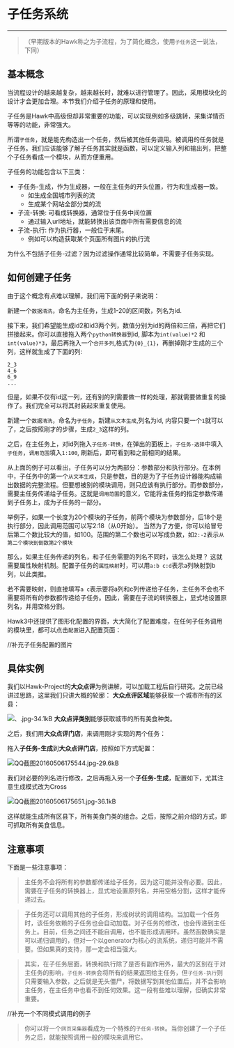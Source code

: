 # 子任务系统

---  

> （早期版本的Hawk称之为子流程，为了简化概念，使用`子任务`这一说法，下同）

## 基本概念

当流程设计的越来越复杂，越来越长时，就难以进行管理了。因此，采用模块化的设计才会更加合理。本节我们介绍子任务的原理和使用。

子任务是Hawk中高级但却非常重要的功能，可以实现例如多级跳转，采集详情页等等的功能，非常强大。

所谓`子任务`，就是能先构造出一个任务，然后被其他任务调用。被调用的任务就是子任务。我们应该能够了解子任务其实就是函数，可以定义输入列和输出列，把整个子任务看成一个模块，从而方便重用。

子任务的功能包含以下三类：

 - 子任务-生成，作为生成器，一般在主任务的开头位置，行为和生成器一致。
    - 如生成全国城市列表的流
    - 生成某个网站全部分类的流
 - 子流-转换: 可看成转换器，通常位于任务中间位置
    - 通过输入url地址，就能转换出该页面中所有需要信息的流
 - 子流-执行: 作为执行器，一般位于末尾。
    - 例如可以构造获取某个页面所有图片的执行流

为什么不包括子任务-过滤？因为过滤操作通常比较简单，不需要子任务实现。


## 如何创建子任务

由于这个概念有点难以理解，我们用下面的例子来说明：

新建一个`数据清洗`，命名为主任务，生成1-20的区间数，列名为id.

接下来，我们希望能生成id2和id3两个列，数值分别为id的两倍和三倍，再把它们拼接起来。你可以直接拖入两个`python转换器`到id, 脚本为`int(value)*2` 和`int(value)*3`，最后再拖入一个`合并多列`,格式为`{0}_{1}`，再删掉刚才生成的三个列，这样就生成了下面的列:
```
2_3
4_6
6_9
...
```
但是，如果不仅有id这一列，还有别的列需要做一样的处理，那就需要做重复的操作了。我们完全可以将其封装起来重复使用。

新建一个`数据清洗`，命名为`子任务`，新建`从文本生成`,列名为id, 内容只要一个`1`就可以了，之后按照刚才的步骤，生成`2_3`这样的列。

之后，在主任务上，对id列拖入`子任务-转换`，在弹出的面板上，`子任务-选择`中填入`子任务`，`调用范围`填入`1:100`, 刷新后，即可看到和之前相同的结果。


从上面的例子可以看出，子任务可以分为两部分：参数部分和执行部分。在本例中，子任务中的第一个`从文本生成`，只是参数，目的是为了子任务设计器能构成输出数据的完整流程。但要想被别的模块调用，则只应该有执行部分。而参数部分，需要主任务传递给子任务。这就是`调用范围`的意义，它能将主任务的指定参数传递到子任务上，成为子任务的一部分。

举例子，如果一个长度为20个模块的子任务，前两个模块为参数部分，后18个是执行部分，因此调用范围可以写2:18（从0开始）。 当然为了方便，你可以给冒号后第二个数比较大的值，如100。范围的第二个数也可以写成负数，如`2:-2`表示`从第二个模块到倒数第2个模块`

那么，如果主任务传递的列名，和子任务需要的列名不同时，该怎么处理？ 这就需要属性映射机制。配置子任务的`属性映射`时，可以用`a:b c:d`表示a列映射到b列，以此类推。

若不需要映射，则直接填写`a c`表示要将a列和c列传递给子任务，主任务不会也不需要将所有的参数都传递给子任务。因此，需要在子流的转换器上，显式地设置原列名，并用空格分割。

Hawk3中还提供了图形化配置的界面，大大简化了配置难度，在任何子任务调用的模块里，都可以点击`配置`进入配置页面：

//补充子任务配置的图片


## 具体实例


我们以Hawk-Project的**大众点评**为例讲解，可以加载工程后自行研究。之前已经讲过思路，这里我们只讲大概的轮廓：
**大众点评区域**能够获取一个城市所有的区县：

![、.jpg-34.1kB][6]
**大众点评类别**能够获取城市的所有美食种类。

之后，我们用**大众点评门店**，来调用刚才实现的两个任务：

拖入**子任务-生成**到**大众点评门店**，按照如下方式配置：

![QQ截图20160506175544.jpg-29.6kB][7]

我们对必要的列名进行修改，之后再拖入另一个**子任务-生成**，配置如下，尤其注意生成模式改为Cross

![QQ截图20160506175651.jpg-36.1kB][8]

这样就能生成所有区县下，所有美食门类的组合。之后，按照之前介绍的方式，即可抓取所有美食信息。




## 注意事项


下面是一些注意事项：
> 主任务不会将所有的参数都传递给子任务，因为这可能并没有必要。因此，需要在子任务的转换器上，显式地设置原列名，并用空格分割，这样才能传递过去。

> 子任务还可以调用其他的子任务，形成树状的调用结构。当加载一个任务时，该任务依赖的子任务也会自动加载。对子任务的修改，也会传递到主任务上。目前，任务之间还不能自调用，也不能形成调用环。虽然函数确实是可以递归调用的，但对一个以generator为核心的流系统，递归可能并不需要。但如果真的支持，那一定会相当强大。

> 其实，在子任务层面，转换和执行除了是否有副作用外，最大的区别在于对主任务的影响，`子任务-转换`会将所有的结果返回给主任务，但`子任务-执行`则只需要输入参数，之后就是无头僵尸，将数据写到其他位置后，并不会影响主任务，在主任务中也看不到任何效果。这一段有些难以理解，但确实非常重要。

//补充一个不同模式调用的例子


> 你可以将一个`网页采集器`看成为一个特殊的`子任务-转换`。当你创建了一个子任务之后，就能按照调用一般的模块来调用它。






[6]: http://static.zybuluo.com/buptzym/c4c2ytszlnem9gcutildpqmn/%E3%80%81.jpg
[7]: http://static.zybuluo.com/buptzym/sge728ia93i07l9e4jid6g2d/QQ%E6%88%AA%E5%9B%BE20160506175544.jpg
[8]: http://static.zybuluo.com/buptzym/fblzvevohv80hnrqmnf8ga2b/QQ%E6%88%AA%E5%9B%BE20160506175651.jpg





